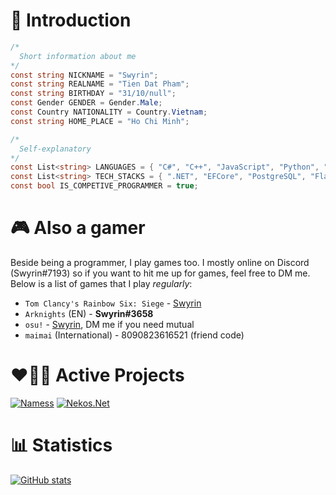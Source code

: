 # 👋 Introduction

```c#
/* 
  Short information about me
*/
const string NICKNAME = "Swyrin";
const string REALNAME = "Tien Dat Pham";
const string BIRTHDAY = "31/10/null";
const Gender GENDER = Gender.Male;
const Country NATIONALITY = Country.Vietnam;
const string HOME_PLACE = "Ho Chi Minh";

/*
  Self-explanatory 
*/ 
const List<string> LANGUAGES = { "C#", "C++", "JavaScript", "Python", "Rust" };
const List<string> TECH_STACKS = { ".NET", "EFCore", "PostgreSQL", "Flask", "ExpressJS", "Boost", "CMake" };
const bool IS_COMPETIVE_PROGRAMMER = true;
```

# 🎮 Also a gamer

Beside being a programmer, I play games too. I mostly online on Discord (Swyrin#7193) so if you want to hit me up for games, feel free to DM me.
Below is a list of games that I play *regularly*:
- `Tom Clancy's Rainbow Six: Siege` - [Swyrin](https://ubisoftconnect.com/en-US/profile/Swyrin/)
- `Arknights` (EN) - **Swyrin#3658**
- `osu!` - [Swyrin](https://osu.ppy.sh/users/13101472), DM me if you need mutual
- `maimai` (International) - 8090823616521 (friend code)

# ❤️🧑‍💻 Active Projects

[![Namess](https://github-readme-stats.vercel.app/api/pin/?username=nameless-on-discord&repo=nameless&theme=tokyonight)](https://github.com/nameless-on-discord/nameless)
[![Nekos.Net](https://github-readme-stats.vercel.app/api/pin/?username=Nekos-life&repo=Nekos.Net&show_owner=true&theme=tokyonight)](https://github.com/Nekos-life/Nekos.Net)

# 📊 Statistics

[![GitHub stats](https://github-readme-stats.vercel.app/api?username=Swyreee&theme=tokyonight&show_icons=true&include_all_commits=true&count_private=true)](https://github.com/Swyreee)

